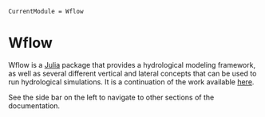 ```@meta
CurrentModule = Wflow
```

# Wflow

Wflow is a [Julia](https://julialang.org/) package that provides a hydrological modeling
framework, as well as several different vertical and lateral concepts that can be used to
run hydrological simulations. It is a continuation of the work available
[here](https://github.com/openstreams/wflow).

See the side bar on the left to navigate to other sections of the documentation.
